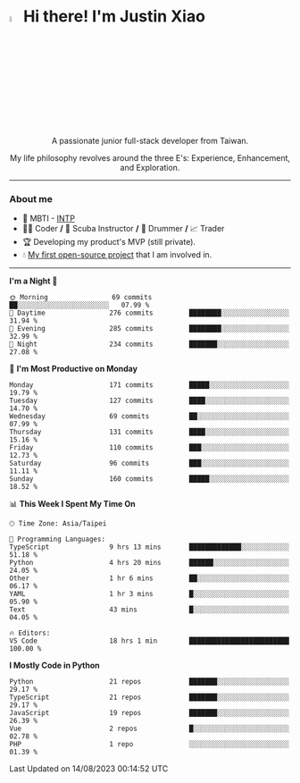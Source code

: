 # <img src="https://media.giphy.com/media/hvRJCLFzcasrR4ia7z/giphy.gif" width="5%">Hi there! I'm Justin Xiao
<p align="center">A passionate junior full-stack developer from Taiwan.  </p>
<p align="center">My life philosophy revolves around the three E's: Experience, Enhancement, and Exploration.</p>

---
### About me
- 👀 MBTI - [INTP](https://www.16personalities.com/intp-personality)
- 👨‍💻 Coder **/** 🤿 Scuba Instructor **/** 🥁 Drummer **/** 📈 Trader
- 🏆 Developing my product's MVP (still private).
- 💧 [My first open-source project](https://github.com/Game-as-a-Service/Game-Lobby-Web) that I am involved in.

---
<!--START_SECTION:waka-->
**I'm a Night 🦉** 

```text
🌞 Morning                69 commits          ██░░░░░░░░░░░░░░░░░░░░░░░   07.99 % 
🌆 Daytime                276 commits         ████████░░░░░░░░░░░░░░░░░   31.94 % 
🌃 Evening                285 commits         ████████░░░░░░░░░░░░░░░░░   32.99 % 
🌙 Night                  234 commits         ███████░░░░░░░░░░░░░░░░░░   27.08 % 
```
📅 **I'm Most Productive on Monday** 

```text
Monday                   171 commits         █████░░░░░░░░░░░░░░░░░░░░   19.79 % 
Tuesday                  127 commits         ████░░░░░░░░░░░░░░░░░░░░░   14.70 % 
Wednesday                69 commits          ██░░░░░░░░░░░░░░░░░░░░░░░   07.99 % 
Thursday                 131 commits         ████░░░░░░░░░░░░░░░░░░░░░   15.16 % 
Friday                   110 commits         ███░░░░░░░░░░░░░░░░░░░░░░   12.73 % 
Saturday                 96 commits          ███░░░░░░░░░░░░░░░░░░░░░░   11.11 % 
Sunday                   160 commits         █████░░░░░░░░░░░░░░░░░░░░   18.52 % 
```


📊 **This Week I Spent My Time On** 

```text
🕑︎ Time Zone: Asia/Taipei

💬 Programming Languages: 
TypeScript               9 hrs 13 mins       █████████████░░░░░░░░░░░░   51.18 % 
Python                   4 hrs 20 mins       ██████░░░░░░░░░░░░░░░░░░░   24.05 % 
Other                    1 hr 6 mins         ██░░░░░░░░░░░░░░░░░░░░░░░   06.17 % 
YAML                     1 hr 3 mins         █░░░░░░░░░░░░░░░░░░░░░░░░   05.90 % 
Text                     43 mins             █░░░░░░░░░░░░░░░░░░░░░░░░   04.05 % 

🔥 Editors: 
VS Code                  18 hrs 1 min        █████████████████████████   100.00 % 
```

**I Mostly Code in Python** 

```text
Python                   21 repos            ███████░░░░░░░░░░░░░░░░░░   29.17 % 
TypeScript               21 repos            ███████░░░░░░░░░░░░░░░░░░   29.17 % 
JavaScript               19 repos            ███████░░░░░░░░░░░░░░░░░░   26.39 % 
Vue                      2 repos             █░░░░░░░░░░░░░░░░░░░░░░░░   02.78 % 
PHP                      1 repo              ░░░░░░░░░░░░░░░░░░░░░░░░░   01.39 % 
```




 Last Updated on 14/08/2023 00:14:52 UTC
<!--END_SECTION:waka-->
